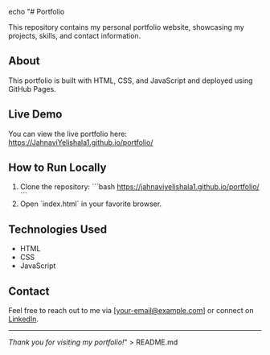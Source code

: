 echo "# Portfolio

This repository contains my personal portfolio website, showcasing my projects, skills, and contact information.

## About

This portfolio is built with HTML, CSS, and JavaScript and deployed using GitHub Pages.

## Live Demo

You can view the live portfolio here:  
https://JahnaviYelishala1.github.io/portfolio/

## How to Run Locally

1. Clone the repository:
   \`\`\`bash
    https://jahnaviyelishala1.github.io/portfolio/
   \`\`\`
2. Open \`index.html\` in your favorite browser.

## Technologies Used

- HTML
- CSS
- JavaScript

## Contact

Feel free to reach out to me via [your-email@example.com] or connect on [LinkedIn](https://www.linkedin.com/in/your-profile).

---

*Thank you for visiting my portfolio!*" > README.md
